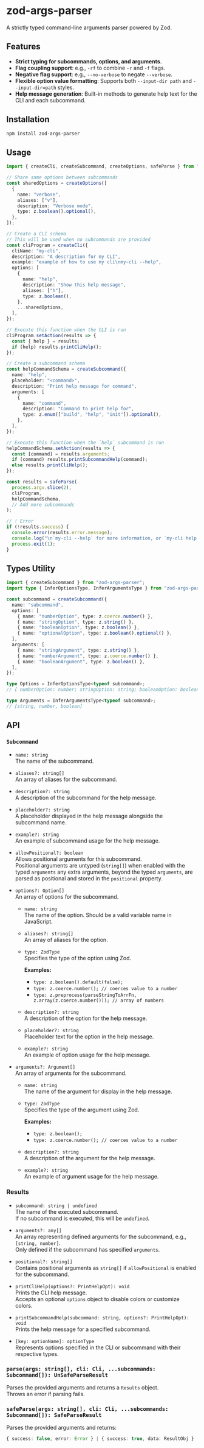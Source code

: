 # zod-args-parser

A strictly typed command-line arguments parser powered by Zod.

## Features

- **Strict typing for subcommands, options, and arguments**.
- **Flag coupling support**: e.g., `-rf` to combine `-r` and `-f` flags.
- **Negative flag support**: e.g., `--no-verbose` to negate `--verbose`.
- **Flexible option value formatting**: Supports both `--input-dir path` and `--input-dir=path` styles.
- **Help message generation**: Built-in methods to generate help text for the CLI and each subcommand.

## Installation

```bash
npm install zod-args-parser
```

## Usage

```ts
import { createCli, createSubcommand, createOptions, safeParse } from "zod-args-parser";

// Share same options between subcommands
const sharedOptions = createOptions([
  {
    name: "verbose",
    aliases: ["v"],
    description: "Verbose mode",
    type: z.boolean().optional(),
  },
]);

// Create a CLI schema
// This will be used when no subcommands are provided
const cliProgram = createCli({
  cliName: "my-cli",
  description: "A description for my CLI",
  example: "example of how to use my cli\nmy-cli --help",
  options: [
    {
      name: "help",
      description: "Show this help message",
      aliases: ["h"],
      type: z.boolean(),
    },
    ...sharedOptions,
  ],
});

// Execute this function when the CLI is run
cliProgram.setAction(results => {
  const { help } = results;
  if (help) results.printCliHelp();
});

// Create a subcommand schema
const helpCommandSchema = createSubcommand({
  name: "help",
  placeholder: "<command>",
  description: "Print help message for command",
  arguments: [
    {
      name: "command",
      description: "Command to print help for",
      type: z.enum(["build", "help", "init"]).optional(),
    },
  ],
});

// Execute this function when the `help` subcommand is run
helpCommandSchema.setAction(results => {
  const [command] = results.arguments;
  if (command) results.printSubcommandHelp(command);
  else results.printCliHelp();
});

const results = safeParse(
  process.argv.slice(2),
  cliProgram,
  helpCommandSchema,
  // Add more subcommands
);

// ! Error
if (!results.success) {
  console.error(results.error.message);
  console.log("\n`my-cli --help` for more information, or `my-cli help <command>` for command-specific help\n");
  process.exit(1);
}
```

## Types Utility

```ts
import { createSubcommand } from "zod-args-parser";
import type { InferOptionsType, InferArgumentsType } from "zod-args-parser";

const subcommand = createSubcommand({
  name: "subcommand",
  options: [
    { name: "numberOption", type: z.coerce.number() },
    { name: "stringOption", type: z.string() },
    { name: "booleanOption", type: z.boolean() },
    { name: "optionalOption", type: z.boolean().optional() },
  ],
  arguments: [
    { name: "stringArgument", type: z.string() },
    { name: "numberArgument", type: z.coerce.number() },
    { name: "booleanArgument", type: z.boolean() },
  ],
});

type Options = InferOptionsType<typeof subcommand>;
// { numberOption: number; stringOption: string; booleanOption: boolean; optionalOption?: boolean | undefined; }

type Arguments = InferArgumentsType<typeof subcommand>;
// [string, number, boolean]
```

## API

### `Subcommand`

- `name: string`  
  The name of the subcommand.

- `aliases?: string[]`  
  An array of aliases for the subcommand.

- `description?: string`  
  A description of the subcommand for the help message.

- `placeholder?: string`  
  A placeholder displayed in the help message alongside the subcommand name.

- `example?: string`  
  An example of subcommand usage for the help message.

- `allowPositional?: boolean`  
  Allows positional arguments for this subcommand.  
  Positional arguments are untyped (`string[]`) when enabled with the typed `arguments` any extra arguments, beyond the typed `arguments`, are parsed as positional and stored in the `positional` property.

- `options?: Option[]`  
  An array of options for the subcommand.

  - `name: string`  
    The name of the option. Should be a valid variable name in JavaScript.

  - `aliases?: string[]`  
    An array of aliases for the option.

  - `type: ZodType`  
    Specifies the type of the option using Zod.

    **Examples:**

    - `type: z.boolean().default(false);`
    - `type: z.coerce.number(); // coerces value to a number`
    - `type: z.preprocess(parseStringToArrFn, z.array(z.coerce.number())); // array of numbers`

  - `description?: string`  
    A description of the option for the help message.

  - `placeholder?: string`  
    Placeholder text for the option in the help message.

  - `example?: string`  
    An example of option usage for the help message.

- `arguments?: Argument[]`  
  An array of arguments for the subcommand.

  - `name: string`  
    The name of the argument for display in the help message.

  - `type: ZodType`  
    Specifies the type of the argument using Zod.

    **Examples:**

    - `type: z.boolean();`
    - `type: z.coerce.number(); // coerces value to a number`

  - `description?: string`  
    A description of the argument for the help message.

  - `example?: string`  
    An example of argument usage for the help message.

### Results

- `subcommand: string | undefined`  
  The name of the executed subcommand.  
  If no subcommand is executed, this will be `undefined`.

- `arguments?: any[]`  
  An array representing defined arguments for the subcommand, e.g., `[string, number]`.  
  Only defined if the subcommand has specified `arguments`.

- `positional?: string[]`  
  Contains positional arguments as `string[]` if `allowPositional` is enabled for the subcommand.

- `printCliHelp(options?: PrintHelpOpt): void`  
  Prints the CLI help message.  
  Accepts an optional `options` object to disable colors or customize colors.

- `printSubcommandHelp(subcommand: string, options?: PrintHelpOpt): void`  
  Prints the help message for a specified subcommand.

- `[key: optionName]: optionType`  
   Represents options specified in the CLI or subcommand with their respective types.

### `parse(args: string[], cli: Cli, ...subcommands: Subcommand[]): UnSafeParseResult`

Parses the provided arguments and returns a `Results` object.  
Throws an error if parsing fails.

### `safeParse(args: string[], cli: Cli, ...subcommands: Subcommand[]): SafeParseResult`

Parses the provided arguments and returns:

```ts
{ success: false, error: Error } | { success: true, data: ResultObj }
```
